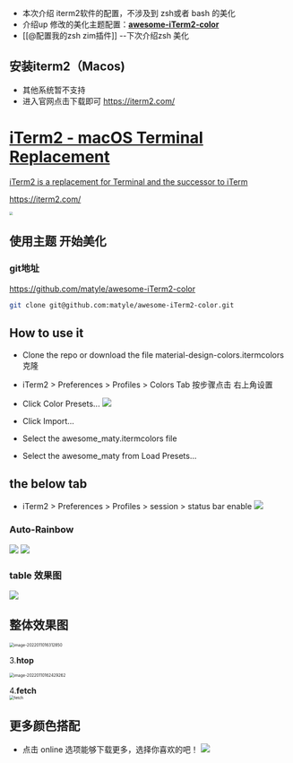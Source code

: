 
- 本次介绍 iterm2软件的配置，不涉及到 zsh或者 bash 的美化
- 介绍up 修改的美化主题配置：**[awesome-iTerm2-color](https://github.com/matyle/awesome-iTerm2-color)**
-  [[@配置我的zsh zim插件]] --下次介绍zsh 美化

## 安装iterm2（Macos)
- 其他系统暂不支持
- 进入官网点击下载即可
https://iterm2.com/

<div class="rich-link-card-container"><a class="rich-link-card" href="https://iterm2.com/" target="_blank">
	<div class="rich-link-image-container">
		<div class="rich-link-image" style="background-image: url('https://iterm2.com/favicon.ico')">
	</div>
	</div>
	<div class="rich-link-card-text">
		<h1 class="rich-link-card-title">iTerm2 - macOS Terminal Replacement</h1>
		<p class="rich-link-card-description">
		iTerm2 is a replacement for Terminal and the successor to iTerm
		</p>
		<p class="rich-link-href">
		https://iterm2.com/
		</p>
	</div>
</a></div>
<img src="https://raw.githubusercontent.com/matyle/tupic/master/img/20220906212511.png" style="zoom:40%;" />

## 使用主题 开始美化

### git地址
https://github.com/matyle/awesome-iTerm2-color
```bash 
git clone git@github.com:matyle/awesome-iTerm2-color.git
```


## How to use it
- Clone the repo or download the file material-design-colors.itermcolors 克隆
- iTerm2 > Preferences > Profiles > Colors Tab  按步骤点击 右上角设置
- Click Color Presets...
![](https://raw.githubusercontent.com/matyle/tupic/master/img/20220906214946.png)


- Click Import...
- Select the awesome_maty.itermcolors file
- Select the awesome_maty from Load Presets...

## the below tab
- iTerm2 > Preferences > Profiles > session > status bar enable
![](https://raw.githubusercontent.com/matyle/tupic/master/img/20220906215227.png)

### Auto-Rainbow 
![](https://raw.githubusercontent.com/matyle/tupic/master/img/20220906212209.png)
![](https://raw.githubusercontent.com/matyle/tupic/master/img/20220906220356.png)

### table 效果图
![](https://raw.githubusercontent.com/matyle/tupic/master/img/20220906212110.png)



## 整体效果图
<img src="https://gitee.com/matytan/tupic/raw/master/uPic/image-20220110162312850.png" alt="image-2022011016312850" style="zoom:50%;" />

3.**htop** 

<img src="https://gitee.com/matytan/tupic/raw/master/uPic/image-20220110162429262.png" alt="image-20220110162429262" style="zoom:50%;" />

4.**fetch**  
<img src="https://gitee.com/matytan/tupic/raw/master/uPic/zhqIaA.png" alt="fetch" style="zoom:50%;" />


## 更多颜色搭配
-  点击 online 选项能够下载更多，选择你喜欢的吧！
![](https://raw.githubusercontent.com/matyle/tupic/master/img/20220906212725.png)
